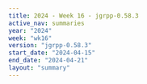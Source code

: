 ```yaml
---
title: 2024 - Week 16 - jgrpp-0.58.3
active_nav: summaries
year: "2024"
week: "wk16"
version: "jgrpp-0.58.3"
start_date: "2024-04-15"
end_date: "2024-04-21"
layout: "summary"
---
```

